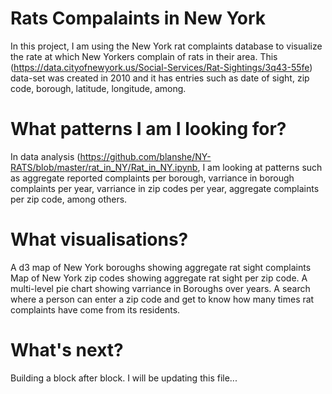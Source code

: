 # Rats Compalaints in New York 
In this project, I am using the New York rat complaints database to visualize the rate at which New Yorkers complain of rats in their area. This (https://data.cityofnewyork.us/Social-Services/Rat-Sightings/3q43-55fe) data-set was created in 2010 and it has entries such as date of sight, zip code, borough, latitude, longitude, among. 

# What patterns I am I looking for?
In data analysis (https://github.com/blanshe/NY-RATS/blob/master/rat_in_NY/Rat_in_NY.ipynb, I am looking at patterns such as aggregate reported complaints per borough, varriance in borough complaints per year, varriance in zip codes per year, aggregate complaints per zip code, among others. 

# What visualisations?
A d3 map of New York boroughs showing aggregate rat sight complaints 
Map of New York zip codes showing aggregate rat sight per zip code. 
A multi-level pie chart showing varriance in Boroughs over years. 
A search where a person can enter a zip code and get to know how many times rat complaints have come from its residents. 

# What's next?
Building a block after block. I will be updating this file...